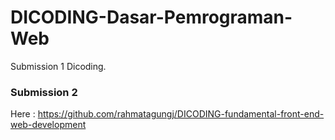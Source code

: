 # DICODING-Dasar-Pemrograman-Web
Submission 1 Dicoding.

### Submission 2 
Here : https://github.com/rahmatagungj/DICODING-fundamental-front-end-web-development
